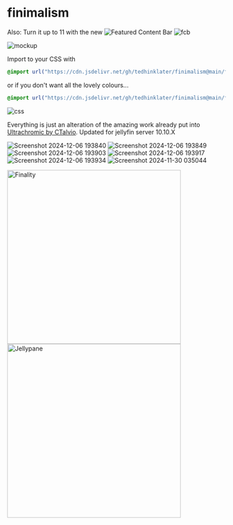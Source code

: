 # finimalism
Also: Turn it up to 11 with the new ![Featured Content Bar](https://github.com/tedhinklater/Jellyfin-Featured-Content-Bar) 
![fcb](https://github.com/user-attachments/assets/ad369437-5460-414d-afb3-e9d344d357ee)

![mockup](https://i.imgur.com/fnEPSIc.jpeg)

Import to your CSS with

```css
@import url("https://cdn.jsdelivr.net/gh/tedhinklater/finimalism@main/finimalism7.css");

```

or if you don't want all the lovely colours... 

```css
@import url("https://cdn.jsdelivr.net/gh/tedhinklater/finimalism@main/finimalism-just-black.css");

```

![css](https://i.imgur.com/LHPUxqk.png)

Everything is just an alteration of the amazing work already put into [Ultrachromic by CTalvio](https://github.com/CTalvio/Ultrachromic). Updated for jellyfin server 10.10.X

![Screenshot 2024-12-06 193840](https://github.com/user-attachments/assets/55a9b670-214b-4d8d-ae89-14570eec4ed6)
![Screenshot 2024-12-06 193849](https://github.com/user-attachments/assets/d19c091f-0819-40b6-9cfb-f00db741625b)
![Screenshot 2024-12-06 193903](https://github.com/user-attachments/assets/d119b3e1-efff-471d-8319-3931426ae001)
![Screenshot 2024-12-06 193917](https://github.com/user-attachments/assets/9ba127ae-3460-4816-a0f5-2414ae783eb4)
![Screenshot 2024-12-06 193934](https://github.com/user-attachments/assets/b300cb7d-08ac-4d6d-bfff-3db6a8f274cc)
![Screenshot 2024-11-30 035044](https://github.com/user-attachments/assets/5e5e519d-5aee-4ecc-8fcc-cac68dc9683e)

<a href="https://github.com/tedhinklater/finality"><img src="https://i.imgur.com/54wZsvH.png" alt="Finality" width="400"/></a> <a href="https://github.com/tedhinklater/Jellypane"><img src="https://i.imgur.com/RHFcIA9.png" alt="Jellypane" width="400"/></a>
